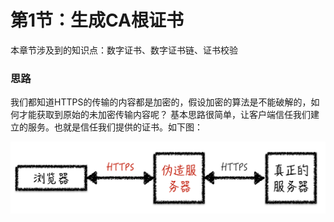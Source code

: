 # 第1节：生成CA根证书

本章节涉及到的知识点：数字证书、数字证书链、证书校验

### 思路
我们都知道HTTPS的传输的内容都是加密的，假设加密的算法是不能破解的，如何才能获取到原始的未加密传输内容呢？
基本思路很简单，让客户端信任我们建立的服务。也就是信任我们提供的证书。如下图：

<img src="img/Chapter1/basic_principle.png" width="650px" />
